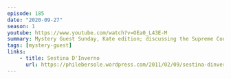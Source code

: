 ```yaml
---
episode: 185
date: "2020-09-27"
season: 1
youtube: https://www.youtube.com/watch?v=OEa0_L43E-M
summary: Mystery Guest Sunday, Kate edition; discussing the Supreme Court, tax returns, and sestinas
tags: [mystery-guest]
links:
    - title: Sestina D'Inverno
      url: https://philebersole.wordpress.com/2011/02/09/sestina-dinverno-by-anthony-hecht-2/
---
```


